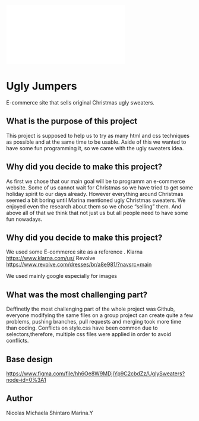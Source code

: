 ![alt text](https://github.com/Nicol17/UglyJumpers/blob/main/img/logo.png?raw=true)
# Ugly Jumpers

E-commerce site that sells original Christmas ugly sweaters.
 
 
## What is the purpose of this project
 
This project is supposed to help us to try as many html and css techniques as possible and at the same time to be usable. Aside of this we wanted to have some fun programming it, so we came with the ugly sweaters idea.

 
## Why did you decide to make this project?

As first we chose that our main goal will be to programm an e-commerce website. Some of us cannot wait for Christmas so we have tried to get some holiday spirit to our days already. However everything around Christmas seemed a bit boring until Marina mentioned ugly Christmas sweaters. We enjoyed even the research about them so we chose “selling” them.
And above all of that we think that not just us but all people need to have some fun nowadays. 


## Why did you decide to make this project?

We used some E-commerce site as a reference . 
Klarna
https://www.klarna.com/us/
Revolve
https://www.revolve.com/dresses/br/a8e981/?navsrc=main

We used mainly google especially for images

## What was the most challenging part?

Deffinetly the most challenging part of the whole project was Github, everyone modifying the same files on a group project can create quite a few problems, pushing branches, pull requests and merging took more time than coding. Conflicts on style.css have been common due to selectors,therefore, multiple css files were applied in order to avoid conflicts.

## Base design
https://www.figma.com/file/hh6Oe8W9MDjIYp9C2cbdZz/UglySweaters?node-id=0%3A1


## Author
 
Nicolas
Michaela
Shintaro
Marina.Y
